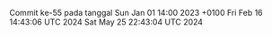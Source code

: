 Commit ke-55 pada tanggal Sun Jan 01 14:00 2023 +0100
Fri Feb 16 14:43:06 UTC 2024
Sat May 25 22:43:04 UTC 2024
